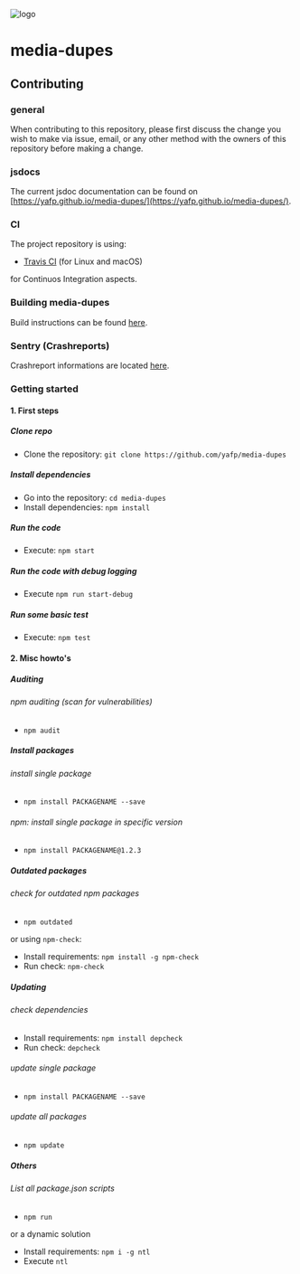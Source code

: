 ![logo](https://raw.githubusercontent.com/yafp/media-dupes/master/.github/images/logo/128x128.png)


# media-dupes
## Contributing


### general
When contributing to this repository, please first discuss the change you wish to make via issue,
email, or any other method with the owners of this repository before making a change.

### jsdocs
The current jsdoc documentation can be found on [https://yafp.github.io/media-dupes/](https://yafp.github.io/media-dupes/).

### CI
The project repository is using:

* [Travis CI](https://travis-ci.org/) (for Linux and macOS)

for Continuos Integration aspects.

### Building media-dupes
Build instructions can be found [here](BUILD.md).

### Sentry (Crashreports)
Crashreport informations are located [here](https://sentry.io/organizations/yafp/issues/?project=1847606).


### Getting started

#### 1. First steps

##### Clone repo
* Clone the repository: ```git clone https://github.com/yafp/media-dupes```

##### Install dependencies
* Go into the repository: ```cd media-dupes```
* Install dependencies: ```npm install```

##### Run the code
* Execute: ```npm start```


##### Run the code with debug logging
* Execute ```npm run start-debug```


##### Run some basic test
* Execute: ```npm test```





#### 2. Misc howto's

##### Auditing

###### npm auditing (scan for vulnerabilities)
* ```npm audit```

##### Install packages

###### install single package
* ```npm install PACKAGENAME --save```

###### npm: install single package in specific version
* ```npm install PACKAGENAME@1.2.3```


##### Outdated packages

###### check for outdated npm packages
* ```npm outdated```

or using ```npm-check```:

* Install requirements: ```npm install -g npm-check```
* Run check: ```npm-check```


##### Updating

###### check dependencies
* Install requirements: ```npm install depcheck```
* Run check: ```depcheck```

###### update single package
* ```npm install PACKAGENAME --save```

###### update all packages
* ```npm update```



##### Others
###### List all package.json scripts
* ```npm run```

or a dynamic solution

* Install requirements: ```npm i -g ntl```
* Execute ```ntl```
